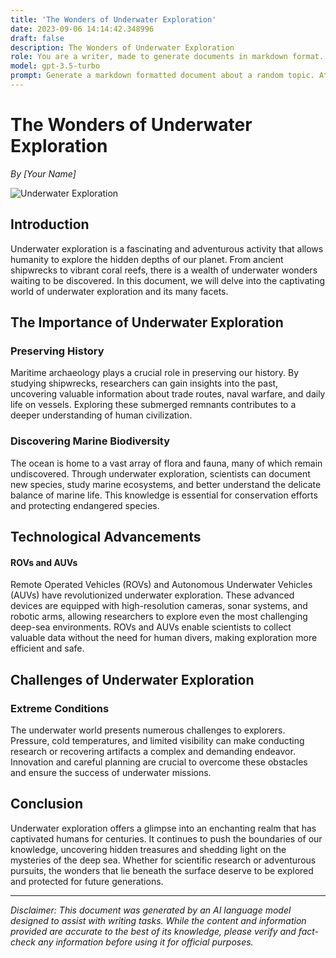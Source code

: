 ```yaml
---
title: 'The Wonders of Underwater Exploration'
date: 2023-09-06 14:14:42.348996
draft: false
description: The Wonders of Underwater Exploration
role: You are a writer, made to generate documents in markdown format. It is very important that all of the documents you generate are in valid markdown format.
model: gpt-3.5-turbo
prompt: Generate a markdown formatted document about a random topic. At the bottom, include a disclaimer explaining that the document was generated by you. The first line of the document should be the title. Make sure that the entire document is in proper markdown format, using a mix of various tags to make the document visually appealing.
---
```


# The Wonders of Underwater Exploration

*By [Your Name]*

![Underwater Exploration](https://example.com/underwater-exploration.jpg)

## Introduction

Underwater exploration is a fascinating and adventurous activity that allows humanity to explore the hidden depths of our planet. From ancient shipwrecks to vibrant coral reefs, there is a wealth of underwater wonders waiting to be discovered. In this document, we will delve into the captivating world of underwater exploration and its many facets.

## The Importance of Underwater Exploration

### Preserving History

Maritime archaeology plays a crucial role in preserving our history. By studying shipwrecks, researchers can gain insights into the past, uncovering valuable information about trade routes, naval warfare, and daily life on vessels. Exploring these submerged remnants contributes to a deeper understanding of human civilization.

### Discovering Marine Biodiversity

The ocean is home to a vast array of flora and fauna, many of which remain undiscovered. Through underwater exploration, scientists can document new species, study marine ecosystems, and better understand the delicate balance of marine life. This knowledge is essential for conservation efforts and protecting endangered species.

## Technological Advancements

#### ROVs and AUVs

Remote Operated Vehicles (ROVs) and Autonomous Underwater Vehicles (AUVs) have revolutionized underwater exploration. These advanced devices are equipped with high-resolution cameras, sonar systems, and robotic arms, allowing researchers to explore even the most challenging deep-sea environments. ROVs and AUVs enable scientists to collect valuable data without the need for human divers, making exploration more efficient and safe.

## Challenges of Underwater Exploration

### Extreme Conditions

The underwater world presents numerous challenges to explorers. Pressure, cold temperatures, and limited visibility can make conducting research or recovering artifacts a complex and demanding endeavor. Innovation and careful planning are crucial to overcome these obstacles and ensure the success of underwater missions.

## Conclusion

Underwater exploration offers a glimpse into an enchanting realm that has captivated humans for centuries. It continues to push the boundaries of our knowledge, uncovering hidden treasures and shedding light on the mysteries of the deep sea. Whether for scientific research or adventurous pursuits, the wonders that lie beneath the surface deserve to be explored and protected for future generations.

---

*Disclaimer: This document was generated by an AI language model designed to assist with writing tasks. While the content and information provided are accurate to the best of its knowledge, please verify and fact-check any information before using it for official purposes.*